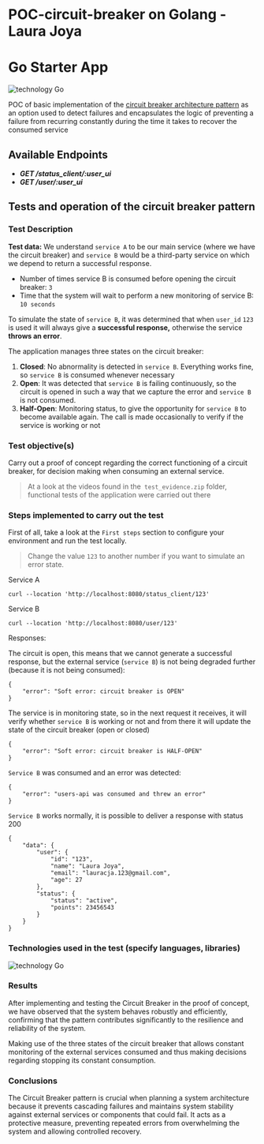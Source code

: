 # POC-circuit-breaker on Golang - Laura Joya

# Go Starter App

![technology Go](https://img.shields.io/badge/technology-go-blue.svg)

POC of basic implementation of the [circuit breaker architecture pattern](https://apiumhub.com/es/tech-blog-barcelona/patron-circuit-breaker/) as an option used to detect failures and encapsulates the logic of preventing a failure from recurring constantly during the time it takes to recover the consumed service

## Available Endpoints

* **_GET /status_client/:user_ui_**
* **_GET /user/:user_ui_**

## Tests and operation of the circuit breaker pattern

### Test Description

**Test data:**
We understand `service A` to be our main service (where we have the circuit breaker) and `service B` would be a third-party service on which we depend to return a successful response.

- Number of times service B is consumed before opening the circuit breaker: `3`
- Time that the system will wait to perform a new monitoring of service B: `10 seconds`


To simulate the state of `service B`, it was determined that when `user_id` `123` is used it will always give a **successful response,** otherwise the service **throws an error**.

The application manages three states on the circuit breaker:
1. **Closed**: No abnormality is detected in `service B`. Everything works fine, so `service B` is consumed whenever necessary
2. **Open**: It was detected that `service B` is failing continuously, so the circuit is opened in such a way that we capture the error and `service B` is not consumed.
3. **Half-Open**: Monitoring status, to give the opportunity for `service B` to become available again. The call is made occasionally to verify if the service is working or not

### Test objective(s)
Carry out a proof of concept regarding the correct functioning of a circuit breaker, for decision making when consuming an external service.

> At a look at the videos found in the` test_evidence.zip` folder, functional tests of the application were carried out there

### Steps implemented to carry out the test
First of all, take a look at the `First steps` section to configure your environment and run the test locally.

> Change the value `123` to another number if you want to simulate an error state.

Service A

```
curl --location 'http://localhost:8080/status_client/123'
```

Service B

```
curl --location 'http://localhost:8080/user/123'
```

Responses:

The circuit is open, this means that we cannot generate a successful response, but the external service (`service B`) is not being degraded further (because it is not being consumed):
```
{
    "error": "Soft error: circuit breaker is OPEN"
}
```

The service is in monitoring state, so in the next request it receives, it will verify whether `service B` is working or not and from there it will update the state of the circuit breaker (open or closed)
```
{
    "error": "Soft error: circuit breaker is HALF-OPEN"
}

```
`Service B` was consumed and an error was detected:

```
{
    "error": "users-api was consumed and threw an error"
}
```

`Service B` works normally, it is possible to deliver a response with status 200
```
{
    "data": {
        "user": {
            "id": "123",
            "name": "Laura Joya",
            "email": "lauracja.123@gmail.com",
            "age": 27
        },
        "status": {
            "status": "active",
            "points": 23456543
        }
    }
}
```
### Technologies used in the test (specify languages, libraries)

![technology Go](https://img.shields.io/badge/technology-go-blue.svg)

### Results

After implementing and testing the Circuit Breaker in the proof of concept, we have observed that the system behaves robustly and efficiently, confirming that the pattern contributes significantly to the resilience and reliability of the system.

Making use of the three states of the circuit breaker that allows constant monitoring of the external services consumed and thus making decisions regarding stopping its constant consumption.

### Conclusions
The Circuit Breaker pattern is crucial when planning a system architecture because it prevents cascading failures and maintains system stability against external services or components that could fail. It acts as a protective measure, preventing repeated errors from overwhelming the system and allowing controlled recovery.